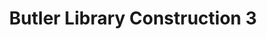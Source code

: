 ---
_date: 15-Jun-32
derivativo_link: https://derivativo-4.library.columbia.edu/iiif/2/ldpd:341024/
dlc_link: https://dlc.library.columbia.edu/catalog/cul:j9kd51c5q3
format: photographs
iiif_json: https://derivativo-4.library.columbia.edu/iiif/2/ldpd:341024/info.json
name: Beals, A. Tennyson
native_jpg: https://derivativo-4.library.columbia.edu/iiif/2/ldpd:341024/full/!768,768/0/native.jpg
shelf_location: Box no. Box 162, Folder no. Folder 11 (Buildings & Grounds - Morningside
  - Butler Library, Construction 1932), Historical Photograph Collection
subjects: Academic libraries; New York (N.Y.); Butler Library
summary: Butler Library construction, 15 June 1932.
title: Butler Library Construction 3
layout: photo-page
---